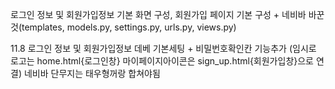 로그인 정보 및 회원가입정보 기본 화면 구성, 회원가입 페이지 기본 구성 + 네비바 
바꾼것(templates, models.py, settings.py, urls.py, views.py)


11.8 로그인 정보 및 회원가입정보 데베 기본세팅 + 비밀번호확인칸 기능추가 (임시로 로고는 home.html{로그인창} 마이페이지아이콘은 sign_up.html{회원가입창}으로 연결)
네비바 단무지는 태우형꺼랑 합쳐야됨
